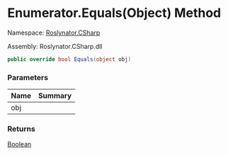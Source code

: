 # Enumerator\.Equals\(Object\) Method

Namespace: [Roslynator.CSharp](../../../README.md)

Assembly: Roslynator\.CSharp\.dll

```csharp
public override bool Equals(object obj)
```

### Parameters

| Name | Summary |
| ---- | ------- |
| obj | |

### Returns

[Boolean](https://docs.microsoft.com/en-us/dotnet/api/system.boolean)


